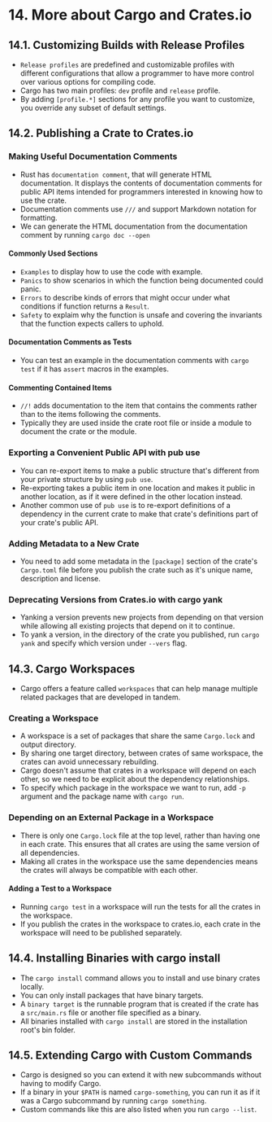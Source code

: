# 14. More about Cargo and Crates.io

## 14.1. Customizing Builds with Release Profiles

- `Release profiles` are predefined and customizable profiles with different configurations that allow a programmer to have more control over various options for compiling code.
- Cargo has two main profiles: `dev` profile and `release` profile.
- By adding `[profile.*]` sections for any profile you want to customize, you override any subset of default settings.

## 14.2. Publishing a Crate to Crates.io

### Making Useful Documentation Comments

- Rust has `documentation comment`, that will generate HTML documentation. It displays the contents of documentation comments for public API items intended for programmers interested in knowing how to use the crate.
- Documentation comments use `///` and support Markdown notation for formatting.
- We can generate the HTML documentation from the documentation comment by running `cargo doc --open`

#### Commonly Used Sections

- `Examples` to display how to use the code with example.
- `Panics` to show scenarios in which the function being documented could panic.
- `Errors` to describe kinds of errors that might occur under what conditions if function returns a `Result`.
- `Safety` to explaim why the function is unsafe and covering the invariants that the function expects callers to uphold.

#### Documentation Comments as Tests

- You can test an example in the documentation comments with `cargo test` if it has `assert` macros in the examples.

#### Commenting Contained Items

- `//!` adds documentation to the item that contains the comments rather than to the items following the comments.
- Typically they are used inside the crate root file or inside a module to document the crate or the module.

### Exporting a Convenient Public API with pub use

- You can re-export items to make a public structure that's different from your private structure by using `pub use`.
- Re-exporting takes a public item in one location and makes it public in another location, as if it were defined in the other location instead.
- Another common use of `pub use` is to re-export definitions of a dependency in the current crate to make that crate's definitions part of your crate's public API.

### Adding Metadata to a New Crate

- You need to add some metadata in the `[package]` section of the crate's `Cargo.toml` file before you publish the crate such as it's unique name, description and license.

### Deprecating Versions from Crates.io with cargo yank

- Yanking a version prevents new projects from depending on that version while allowing all existing projects that depend on it to continue.
- To yank a version, in the directory of the crate you published, run `cargo yank` and specify which version under `--vers` flag.

## 14.3. Cargo Workspaces

- Cargo offers a feature called `workspaces` that can help manage multiple related packages that are developed in tandem.

### Creating a Workspace

- A workspace is a set of packages that share the same `Cargo.lock` and output directory.
- By sharing one target directory, between crates of same workspace, the crates can avoid unnecessary rebuilding.
- Cargo doesn't assume that crates in a workspace will depend on each other, so we need to be explicit about the dependency relationships.
- To specify which package in the workspace we want to run, add `-p` argument and the package name with `cargo run`.

### Depending on an External Package in a Workspace

- There is only one `Cargo.lock` file at the top level, rather than having one in each crate. This ensures that all crates are using the same version of all dependencies.
- Making all crates in the workspace use the same dependencies means the crates will always be compatible with each other.

#### Adding a Test to a Workspace

- Running `cargo test` in a workspace will run the tests for all the crates in the workspace.
- If you publish the crates in the workspace to crates.io, each crate in the workspace will need to be published separately.

## 14.4. Installing Binaries with cargo install

- The `cargo install` command allows you to install and use binary crates locally.
- You can only install packages that have binary targets.
- A `binary target` is the runnable program that is created if the crate has a `src/main.rs` file or another file specified as a binary.
- All binaries installed with `cargo install` are stored in the installation root's bin folder.

## 14.5. Extending Cargo with Custom Commands

- Cargo is designed so you can extend it with new subcommands without having to modify Cargo.
- If a binary in your `$PATH` is named `cargo-something`, you can run it as if it was a Cargo subcommand by running `cargo something`.
- Custom commands like this are also listed when you run `cargo --list`.

